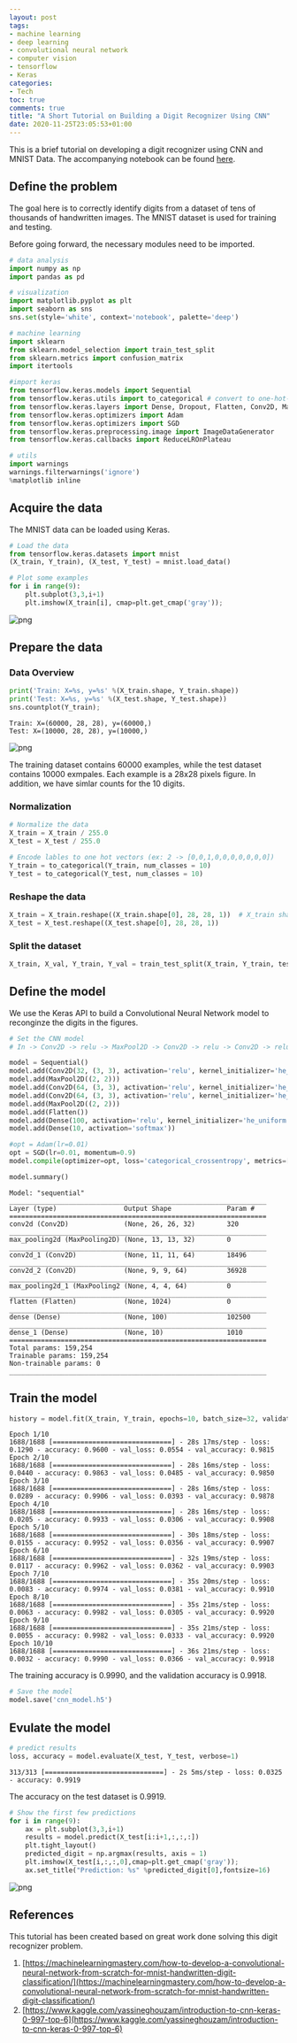 ```yaml
---
layout: post
tags:
- machine learning
- deep learning
- convolutional neural network
- computer vision
- tensorflow
- Keras
categories:
- Tech
toc: true
comments: true
title: "A Short Tutorial on Building a Digit Recognizer Using CNN"
date: 2020-11-25T23:05:53+01:00
---
```


This is a brief tutorial on developing a digit recognizer using CNN and MNIST Data. The accompanying notebook can be found [here](https://github.com/sulibo/code_snipets/tree/main/Machine_Learning/Digit_Recognizer_CNN).
<!--more-->
## Define the problem 
The goal here is to correctly identify digits from a dataset of tens of thousands of handwritten images. The MNIST dataset is used for training and testing. 

Before going forward, the necessary modules need to be imported. 


```python
# data analysis
import numpy as np 
import pandas as pd 

# visualization 
import matplotlib.pyplot as plt 
import seaborn as sns 
sns.set(style='white', context='notebook', palette='deep')

# machine learning 
import sklearn
from sklearn.model_selection import train_test_split
from sklearn.metrics import confusion_matrix 
import itertools

#import keras
from tensorflow.keras.models import Sequential
from tensorflow.keras.utils import to_categorical # convert to one-hot-encoding
from tensorflow.keras.layers import Dense, Dropout, Flatten, Conv2D, MaxPool2D 
from tensorflow.keras.optimizers import Adam
from tensorflow.keras.optimizers import SGD
from tensorflow.keras.preprocessing.image import ImageDataGenerator 
from tensorflow.keras.callbacks import ReduceLROnPlateau 

# utils
import warnings 
warnings.filterwarnings('ignore')
%matplotlib inline
```

## Acquire the data

The MNIST data can be loaded using Keras. 


```python
# Load the data 
from tensorflow.keras.datasets import mnist
(X_train, Y_train), (X_test, Y_test) = mnist.load_data()
```


```python
# Plot some examples
for i in range(9):
    plt.subplot(3,3,i+1)
    plt.imshow(X_train[i], cmap=plt.get_cmap('gray'));
```


    
![png](/assets/img/posts/Digit_Recognizer_CNN/output_4_0.png)
    


## Prepare the data

### Data Overview 


```python
print('Train: X=%s, y=%s' %(X_train.shape, Y_train.shape))
print('Test: X=%s, y=%s' %(X_test.shape, Y_test.shape))
sns.countplot(Y_train);
```

    Train: X=(60000, 28, 28), y=(60000,)
    Test: X=(10000, 28, 28), y=(10000,)



    
![png](/assets/img/posts/Digit_Recognizer_CNN/output_6_1.png)
    


The training dataset contains 60000 examples, while the test dataset contains 10000 exmpales. Each example is a 28x28 pixels figure.
In addition, we have simlar counts for the 10 digits.

### Normalization


```python
# Normalize the data 
X_train = X_train / 255.0 
X_test = X_test / 255.0 
```


```python
# Encode lables to one hot vectors (ex: 2 -> [0,0,1,0,0,0,0,0,0,0])
Y_train = to_categorical(Y_train, num_classes = 10)
Y_test = to_categorical(Y_test, num_classes = 10)
```

### Reshape the data 


```python
X_train = X_train.reshape((X_train.shape[0], 28, 28, 1))  # X_train shape M (number of samples) x H (Height) x W (Width) x D (Depth)
X_test = X_test.reshape((X_test.shape[0], 28, 28, 1))
```

### Split the dataset


```python
X_train, X_val, Y_train, Y_val = train_test_split(X_train, Y_train, test_size = 0.1)
```

## Define the model

We use the Keras API to build a Convolutional Neural Network model to reconginze the digits in the figures. 


```python
# Set the CNN model 
# In -> Conv2D -> relu -> MaxPool2D -> Conv2D -> relu -> Conv2D -> relu -> MaxPool2D -> Flatten -> Dense -> Dense -> Out

model = Sequential()
model.add(Conv2D(32, (3, 3), activation='relu', kernel_initializer='he_uniform', input_shape=(28, 28, 1)))
model.add(MaxPool2D((2, 2)))
model.add(Conv2D(64, (3, 3), activation='relu', kernel_initializer='he_uniform'))
model.add(Conv2D(64, (3, 3), activation='relu', kernel_initializer='he_uniform'))
model.add(MaxPool2D((2, 2)))
model.add(Flatten())
model.add(Dense(100, activation='relu', kernel_initializer='he_uniform'))
model.add(Dense(10, activation='softmax'))

#opt = Adam(lr=0.01)
opt = SGD(lr=0.01, momentum=0.9)
model.compile(optimizer=opt, loss='categorical_crossentropy', metrics=['accuracy'])
```


```python
model.summary()
```

    Model: "sequential"
    _________________________________________________________________
    Layer (type)                 Output Shape              Param #   
    =================================================================
    conv2d (Conv2D)              (None, 26, 26, 32)        320       
    _________________________________________________________________
    max_pooling2d (MaxPooling2D) (None, 13, 13, 32)        0         
    _________________________________________________________________
    conv2d_1 (Conv2D)            (None, 11, 11, 64)        18496     
    _________________________________________________________________
    conv2d_2 (Conv2D)            (None, 9, 9, 64)          36928     
    _________________________________________________________________
    max_pooling2d_1 (MaxPooling2 (None, 4, 4, 64)          0         
    _________________________________________________________________
    flatten (Flatten)            (None, 1024)              0         
    _________________________________________________________________
    dense (Dense)                (None, 100)               102500    
    _________________________________________________________________
    dense_1 (Dense)              (None, 10)                1010      
    =================================================================
    Total params: 159,254
    Trainable params: 159,254
    Non-trainable params: 0
    _________________________________________________________________


## Train the model


```python
history = model.fit(X_train, Y_train, epochs=10, batch_size=32, validation_data=(X_val, Y_val), verbose =1)
```

    Epoch 1/10
    1688/1688 [==============================] - 28s 17ms/step - loss: 0.1290 - accuracy: 0.9600 - val_loss: 0.0554 - val_accuracy: 0.9815
    Epoch 2/10
    1688/1688 [==============================] - 28s 16ms/step - loss: 0.0440 - accuracy: 0.9863 - val_loss: 0.0485 - val_accuracy: 0.9850
    Epoch 3/10
    1688/1688 [==============================] - 28s 16ms/step - loss: 0.0289 - accuracy: 0.9906 - val_loss: 0.0393 - val_accuracy: 0.9878
    Epoch 4/10
    1688/1688 [==============================] - 28s 16ms/step - loss: 0.0205 - accuracy: 0.9933 - val_loss: 0.0306 - val_accuracy: 0.9908
    Epoch 5/10
    1688/1688 [==============================] - 30s 18ms/step - loss: 0.0155 - accuracy: 0.9952 - val_loss: 0.0356 - val_accuracy: 0.9907
    Epoch 6/10
    1688/1688 [==============================] - 32s 19ms/step - loss: 0.0117 - accuracy: 0.9962 - val_loss: 0.0362 - val_accuracy: 0.9903
    Epoch 7/10
    1688/1688 [==============================] - 35s 20ms/step - loss: 0.0083 - accuracy: 0.9974 - val_loss: 0.0381 - val_accuracy: 0.9910
    Epoch 8/10
    1688/1688 [==============================] - 35s 21ms/step - loss: 0.0063 - accuracy: 0.9982 - val_loss: 0.0305 - val_accuracy: 0.9920
    Epoch 9/10
    1688/1688 [==============================] - 35s 21ms/step - loss: 0.0055 - accuracy: 0.9982 - val_loss: 0.0333 - val_accuracy: 0.9920
    Epoch 10/10
    1688/1688 [==============================] - 36s 21ms/step - loss: 0.0032 - accuracy: 0.9990 - val_loss: 0.0366 - val_accuracy: 0.9918


The training accuracy is 0.9990, and the validation accuracy is 0.9918. 


```python
# Save the model
model.save('cnn_model.h5')
```

## Evulate the model


```python
# predict results
loss, accuracy = model.evaluate(X_test, Y_test, verbose=1)
```

    313/313 [==============================] - 2s 5ms/step - loss: 0.0325 - accuracy: 0.9919


The accuracy on the test dataset is 0.9919.


```python
# Show the first few predictions
for i in range(9):
    ax = plt.subplot(3,3,i+1)
    results = model.predict(X_test[i:i+1,:,:,:])
    plt.tight_layout()
    predicted_digit = np.argmax(results, axis = 1)
    plt.imshow(X_test[i,:,:,0],cmap=plt.get_cmap('gray'));
    ax.set_title("Prediction: %s" %predicted_digit[0],fontsize=16)
```


    
![png](/assets/img/posts/Digit_Recognizer_CNN/output_25_0.png)
    

## References 
This tutorial has been created based on great work done solving this digit recognizer problem.

1. [https://machinelearningmastery.com/how-to-develop-a-convolutional-neural-network-from-scratch-for-mnist-handwritten-digit-classification/](https://machinelearningmastery.com/how-to-develop-a-convolutional-neural-network-from-scratch-for-mnist-handwritten-digit-classification/)
2. [https://www.kaggle.com/yassineghouzam/introduction-to-cnn-keras-0-997-top-6](https://www.kaggle.com/yassineghouzam/introduction-to-cnn-keras-0-997-top-6)

